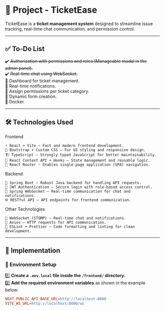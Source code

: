# 📌 Project - TicketEase

TicketEase is a **ticket management system** designed to streamline issue tracking, real-time chat communication, and permission control.

---

## ✅ To-Do List

✔️ ~~Authorization with permissions and roles (Manageable modal in the admin panel).~~  
✔️ ~~Real-time chat using WebSocket.~~  
🔲 Dashboard for ticket management.  
🔲 Real-time notifications.  
🔲 Assign permissions per ticket category.  
🔲 Dynamic form creation. <br>
🔲 Docker.

---

## 🛠️ Technologies Used
Frontend

    ⚡ React + Vite – Fast and modern frontend development.
    🎨 Bootstrap + Custom CSS – For UI styling and responsive design.
    🏗 TypeScript – Strongly typed JavaScript for better maintainability.
    🔄 React Context API + Hooks – State management and reusable logic.
    🔗 React Router – Enables single-page application (SPA) navigation.

Backend

    🏢 Spring Boot – Robust Java backend for handling API requests.
    🔐 JWT Authentication – Secure login with role-based access control.
    📩 Spring WebSocket – Real-time communication for chat and notifications.
    🌐 RESTful API – API endpoints for frontend communication.

Other Technologies

    🚀 WebSocket (STOMP) – Real-time chat and notifications.
    📡 Axios – HTTP requests for API communication.
    📝 ESLint + Prettier – Code formatting and linting for clean development.

---

## 🚀 Implementation

### 🔧 Environment Setup

1️⃣ **Create a `.env.local` file inside the `/frontend/` directory.**  
2️⃣ **Add the required environment variables** as shown in the example below:

```ini
NEXT_PUBLIC_API_BASE_URL=http://localhost:8080
VITE_WS_URL=http://localhost:8080/ws

